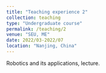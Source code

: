 ```yaml
---
title: "Teaching experience 2"
collection: teaching
type: "Undergraduate course"
permalink: /teaching/2
venue: "SEU, ME"
date: 2022/03-2022/07
location: "Nanjing, China"
---
```


Robotics and its applications, lecture.
